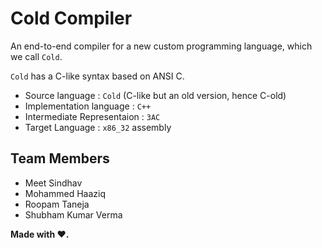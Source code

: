 # Cold Compiler

An end-to-end compiler for a new custom programming language, which we call `Cold`.

`Cold` has a C-like syntax based on ANSI C.

- Source language : `Cold` (C-like but an old version, hence C-old)
- Implementation language : `C++`
- Intermediate Representaion : `3AC`
- Target Language : `x86_32` assembly

## Team Members

- Meet Sindhav
- Mohammed Haaziq
- Roopam Taneja
- Shubham Kumar Verma

**Made with ❤️.**